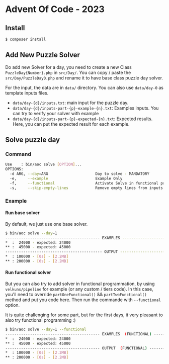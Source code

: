 # Advent Of Code - 2023


## Install

```bash
$ composer install
```

## Add New Puzzle Solver
Do add new Solver for a day, you need to create a new Class `PuzzleDay{Number}.php` in `src/Day/`.
You can copy / paste the `src/Day/PuzzleDay0.php` and rename it to have base class puzzle day solver.

For the input, the data are in `data/` directory. You can also use `data/day-0` as template inputs files.
- `data/day-{d}/inputs.txt`: main input for the puzzle day.
- `data/day-{d}/inputs-part-{p}-example-{n}.txt`: Examples inputs. You can try to verify your solver with example
- `data/day-{d}/inputs-part-{p}-expected-{n}.txt`: Expected results. Here, you can put the expected result for each example.


## Solve puzzle day

### Command
```bash
Use    : bin/aoc solve [OPTION]...
OPTIONS:
  -d ARG, --day=ARG                     Day to solve - MANDATORY
  -e,     --example                     Example Only
  -f,     --functional                  Activate Solve in functional programming style
  -s,     --skip-empty-lines            Remove empty lines from inputs

```

### Example
#### Run base solver
By default, we just use one base solver.

```bash
$ bin/aoc solve --day=1   
------------------------------------------ EXAMPLES ------------------------------------------
*  :  24000 - expected: 24000
** :  45000 - expected: 45000
------------------------------------------- OUTPUT -------------------------------------------
*  : 100000 - [0s] - [2.2MB]
** : 200000 - [0s] - [2.2MB]
```

#### Run functional solver
But you can also try to add solver in functional programmation, by using `velkuns/pipeline` for example
(or any custom / tiers code).
In this case, you'll need to override `partOneFunctional()` && `partTwoFunctional()` method and put you code here.
Then run the commande with `--functional` option.

It is quite challenging for some part, but for the first days, it very pleasant to also try functional programming :)

```bash
$ bin/aoc solve --day=1 --functional
------------------------------------------ EXAMPLES  (FUNCTIONAL) ------------------------------------------
*  :  24000 - expected: 24000
** :  45000 - expected: 45000
------------------------------------------ OUTPUT  (FUNCTIONAL) ------------------------------------------
*  : 100000 - [0s] - [2.2MB]
** : 200000 - [0s] - [2.2MB]
```

